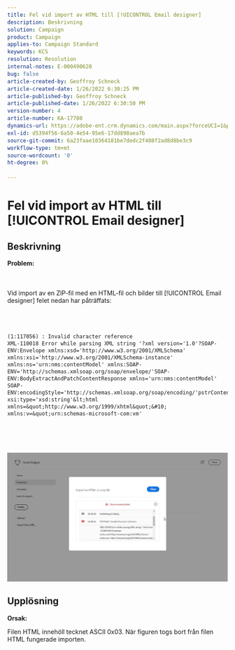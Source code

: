 ```yaml
---
title: Fel vid import av HTML till [!UICONTROL Email designer]
description: Beskrivning
solution: Campaign
product: Campaign
applies-to: Campaign Standard
keywords: KCS
resolution: Resolution
internal-notes: E-000490620
bug: false
article-created-by: Geoffroy Schneck
article-created-date: 1/26/2022 6:30:25 PM
article-published-by: Geoffroy Schneck
article-published-date: 1/26/2022 6:30:50 PM
version-number: 4
article-number: KA-17780
dynamics-url: https://adobe-ent.crm.dynamics.com/main.aspx?forceUCI=1&pagetype=entityrecord&etn=knowledgearticle&id=bdacbb00-d67e-ec11-8d21-0022480aa950
exl-id: d5394f56-6a50-4e54-95e6-17dd898aea7b
source-git-commit: 6a23faae10364181be7dedc2f408f2ad8d8be3c9
workflow-type: tm+mt
source-wordcount: '0'
ht-degree: 0%

---
```


# Fel vid import av HTML till [!UICONTROL Email designer]

## Beskrivning

<b>Problem:</b><br><br> <br><br>Vid import av en ZIP-fil med en HTML-fil och bilder till [!UICONTROL Email designer] felet nedan har påträffats:<br><br> <br><br>

```
(1:117056) : Invalid character reference
XML-110018 Error while parsing XML string '?xml version='1.0'?SOAP-ENV:Envelope xmlns:xsd='http://www.w3.org/2001/XMLSchema' xmlns:xsi='http://www.w3.org/2001/XMLSchema-instance' xmlns:ns='urn:nms:contentModel' xmlns:SOAP-ENV='http://schemas.xmlsoap.org/soap/envelope/'SOAP-ENV:BodyExtractAndPatchContentResponse xmlns='urn:nms:contentModel' SOAP-ENV:encodingStyle='http://schemas.xmlsoap.org/soap/encoding/'pstrContent xsi:type='xsd:string'&lt;html xmlns=&quot;http://www.w3.org/1999/xhtml&quot;&#10; xmlns:v=&quot;urn:schemas-microsoft-com:vm'
```

<br><br> <br><br>![](assets/___eb0cb406-d67e-ec11-8d21-0022480aa950___.jpeg)

## Upplösning


<b>Orsak:</b>

Filen HTML innehöll tecknet ASCII 0x03. När figuren togs bort från filen HTML fungerade importen.
